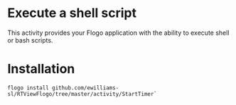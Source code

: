 # Execute a shell script
This activity provides your Flogo application with the ability to execute shell or bash scripts.

# Installation
```
flogo install github.com/ewilliams-sl/RTViewFlogo/tree/master/activity/StartTimer`




